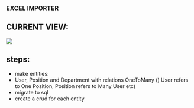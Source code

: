 ### EXCEL IMPORTER

## CURRENT VIEW:

![](gitphotos/onePNG)

## steps:

- make entities:
- User, Position and Department with relations OneToMany () User refers to One Position, Position refers to Many User etc)
- migrate to sql
- create a crud for each entity
